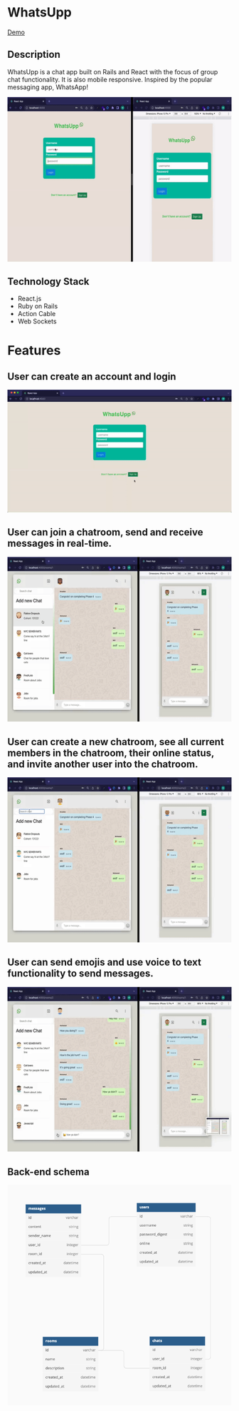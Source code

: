 # WhatsUpp

<a href = "https://youtu.be/mZKe-pdVhlc">Demo</a>

## Description

WhatsUpp is a chat app built on Rails and React with the focus of group chat functionality. It is also mobile responsive. Inspired by the popular messaging app, WhatsApp!

<p align="center"><img src = "/git-demo/demo.gif"/></p>

## Technology Stack

- React.js
- Ruby on Rails
- Action Cable
- Web Sockets

# Features

## User can create an account and login

<p align="center"><img src = "/git-demo/signup.gif"/></p>

## User can join a chatroom, send and receive messages in real-time.

<p align="center"><img src = "/git-demo/joinChat.gif"/></p>

## User can create a new chatroom, see all current members in the chatroom, their online status, and invite another user into the chatroom.

<p align="center"><img src = "/git-demo/create-chat.gif"/></p>

## User can send emojis and use voice to text functionality to send messages.

<p align="center"><img src = "/git-demo/emoji.gif"/></p>

## Back-end schema
<p align="center"><img src = "/git-demo/schema.png"/></p>
